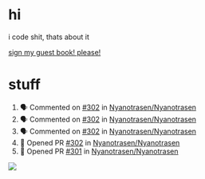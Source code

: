 # hi
i code shit, thats about it

[sign my guest book! please!](https://github.com/Just-a-Unity-Dev/Just-a-Unity-Dev/issues/new?&body=Sign%20my%20guest%20book%20by%20placing%20your%20name%20in%20the%20title,%20how%27d%20you%20get%20to%20this%20page%20and%20why?%20Don%27t%20forget%20you%20have%20an%20entire%20notebook%20in%20your%20hands!)


# stuff
<!--START_SECTION:activity-->
1. 🗣 Commented on [#302](https://github.com/Nyanotrasen/Nyanotrasen/issues/302) in [Nyanotrasen/Nyanotrasen](https://github.com/Nyanotrasen/Nyanotrasen)
2. 🗣 Commented on [#302](https://github.com/Nyanotrasen/Nyanotrasen/issues/302) in [Nyanotrasen/Nyanotrasen](https://github.com/Nyanotrasen/Nyanotrasen)
3. 🗣 Commented on [#302](https://github.com/Nyanotrasen/Nyanotrasen/issues/302) in [Nyanotrasen/Nyanotrasen](https://github.com/Nyanotrasen/Nyanotrasen)
4. 💪 Opened PR [#302](https://github.com/Nyanotrasen/Nyanotrasen/pull/302) in [Nyanotrasen/Nyanotrasen](https://github.com/Nyanotrasen/Nyanotrasen)
5. 💪 Opened PR [#301](https://github.com/Nyanotrasen/Nyanotrasen/pull/301) in [Nyanotrasen/Nyanotrasen](https://github.com/Nyanotrasen/Nyanotrasen)
<!--END_SECTION:activity-->

![](https://github-profile-summary-cards.vercel.app/api/cards/profile-details?username=Just-a-Unity-Dev&theme=solarized_dark)
